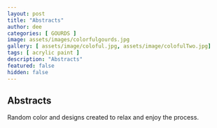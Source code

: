 ```yaml
---
layout: post
title: "Abstracts"
author: dee
categories: [ GOURDS ]
image: assets/images/colorfulgourds.jpg
gallery: [ assets/image/coloful.jpg, assets/image/colofulTwo.jpg]
tags: [ acrylic paint ]
description: "Abstracts"
featured: false
hidden: false
---
```


## Abstracts

Random color and designs created to relax and enjoy the process.
